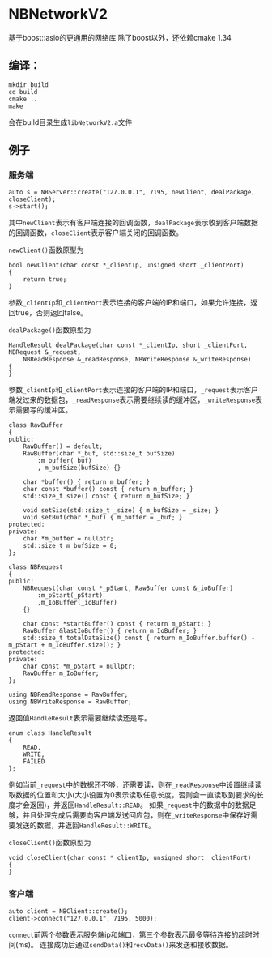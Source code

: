 # NBNetworkV2
基于boost::asio的更通用的网络库
除了boost以外，还依赖cmake 1.34

## 编译：

    mkdir build
    cd build
    cmake ..
    make
会在build目录生成`libNetworkV2.a`文件

## 例子
### 服务端

    auto s = NBServer::create("127.0.0.1", 7195, newClient, dealPackage, closeClient);
	s->start();

其中`newClient`表示有客户端连接的回调函数，`dealPackage`表示收到客户端数据的回调函数，`closeClient`表示客户端关闭的回调函数。

`newClient()`函数原型为

	bool newClient(char const *_clientIp, unsigned short _clientPort)
	{
		return true;
	}

参数`_clientIp`和`_clientPort`表示连接的客户端的IP和端口，如果允许连接，返回true，否则返回false。

`dealPackage()`函数原型为

	HandleResult dealPackage(char const *_clientIp, short _clientPort, NBRequest &_request,
		NBReadResponse &_readResponse, NBWriteResponse &_writeResponse)
	{
	}

参数`_clientIp`和`_clientPort`表示连接的客户端的IP和端口，`_request`表示客户端发过来的数据包，`_readResponse`表示需要继续读的缓冲区，`_writeResponse`表示需要写的缓冲区。

	class RawBuffer
	{
	public:
		RawBuffer() = default;
		RawBuffer(char *_buf, std::size_t bufSize)
			:m_buffer(_buf)
			, m_bufSize(bufSize) {}

		char *buffer() { return m_buffer; }
		char const *buffer() const { return m_buffer; }
		std::size_t size() const { return m_bufSize; }

		void setSize(std::size_t _size) { m_bufSize = _size; }
		void setBuf(char *_buf) { m_buffer = _buf; }
	protected:
	private:
		char *m_buffer = nullptr;
		std::size_t m_bufSize = 0;
	};

	class NBRequest
	{
	public:
		NBRequest(char const *_pStart, RawBuffer const &_ioBuffer)
			:m_pStart(_pStart)
			,m_IoBuffer(_ioBuffer)
		{}

		char const *startBuffer() const { return m_pStart; }
		RawBuffer &lastIoBuffer() { return m_IoBuffer; }
		std::size_t totalDataSize() const { return m_IoBuffer.buffer() - m_pStart + m_IoBuffer.size(); }
	protected:
	private:
		char const *m_pStart = nullptr;
		RawBuffer m_IoBuffer;
	};

	using NBReadResponse = RawBuffer;
	using NBWriteResponse = RawBuffer;

返回值`HandleResult`表示需要继续读还是写。

	enum class HandleResult
	{
		READ,
		WRITE,
		FAILED
	};

例如当前`_request`中的数据还不够，还需要读，则在`_readResponse`中设置继续读取数据的位置和大小(大小设置为0表示读取任意长度，否则会一直读取到要求的长度才会返回)，并返回`HandleResult::READ`。
如果`_request`中的数据中的数据足够，并且处理完成后需要向客户端发送回应包，则在`_writeResponse`中保存好需要发送的数据，并返回`HandleResult::WRITE`。

`closeClient()`函数原型为

	void closeClient(char const *_clientIp, unsigned short _clientPort)
	{
	}

### 客户端

    auto client = NBClient::create();
    client->connect("127.0.0.1", 7195, 5000);

`connect`前两个参数表示服务端ip和端口，第三个参数表示最多等待连接的超时时间(ms)。
连接成功后通过`sendData()`和`recvData()`来发送和接收数据。